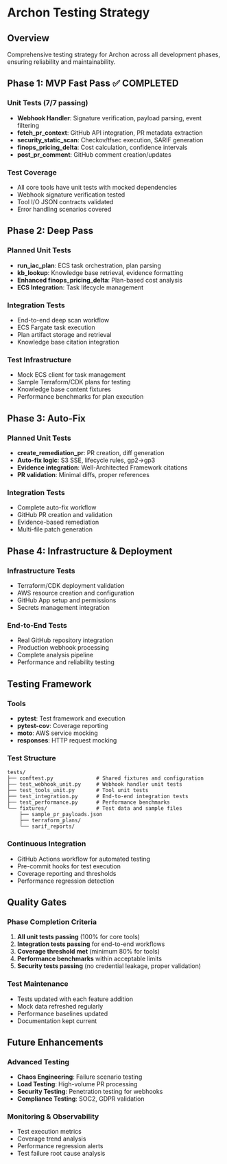 # Archon Testing Strategy

## Overview
Comprehensive testing strategy for Archon across all development phases, ensuring reliability and maintainability.

## Phase 1: MVP Fast Pass ✅ COMPLETED

### Unit Tests (7/7 passing)
- **Webhook Handler**: Signature verification, payload parsing, event filtering
- **fetch_pr_context**: GitHub API integration, PR metadata extraction
- **security_static_scan**: Checkov/tfsec execution, SARIF generation
- **finops_pricing_delta**: Cost calculation, confidence intervals
- **post_pr_comment**: GitHub comment creation/updates

### Test Coverage
- All core tools have unit tests with mocked dependencies
- Webhook signature verification tested
- Tool I/O JSON contracts validated
- Error handling scenarios covered

## Phase 2: Deep Pass

### Planned Unit Tests
- **run_iac_plan**: ECS task orchestration, plan parsing
- **kb_lookup**: Knowledge base retrieval, evidence formatting
- **Enhanced finops_pricing_delta**: Plan-based cost analysis
- **ECS Integration**: Task lifecycle management

### Integration Tests
- End-to-end deep scan workflow
- ECS Fargate task execution
- Plan artifact storage and retrieval
- Knowledge base citation integration

### Test Infrastructure
- Mock ECS client for task management
- Sample Terraform/CDK plans for testing
- Knowledge base content fixtures
- Performance benchmarks for plan execution

## Phase 3: Auto-Fix

### Planned Unit Tests
- **create_remediation_pr**: PR creation, diff generation
- **Auto-fix logic**: S3 SSE, lifecycle rules, gp2→gp3
- **Evidence integration**: Well-Architected Framework citations
- **PR validation**: Minimal diffs, proper references

### Integration Tests
- Complete auto-fix workflow
- GitHub PR creation and validation
- Evidence-based remediation
- Multi-file patch generation

## Phase 4: Infrastructure & Deployment

### Infrastructure Tests
- Terraform/CDK deployment validation
- AWS resource creation and configuration
- GitHub App setup and permissions
- Secrets management integration

### End-to-End Tests
- Real GitHub repository integration
- Production webhook processing
- Complete analysis pipeline
- Performance and reliability testing

## Testing Framework

### Tools
- **pytest**: Test framework and execution
- **pytest-cov**: Coverage reporting
- **moto**: AWS service mocking
- **responses**: HTTP request mocking

### Test Structure
```
tests/
├── conftest.py              # Shared fixtures and configuration
├── test_webhook_unit.py     # Webhook handler unit tests
├── test_tools_unit.py       # Tool unit tests
├── test_integration.py      # End-to-end integration tests
├── test_performance.py      # Performance benchmarks
└── fixtures/                # Test data and sample files
    ├── sample_pr_payloads.json
    ├── terraform_plans/
    └── sarif_reports/
```

### Continuous Integration
- GitHub Actions workflow for automated testing
- Pre-commit hooks for test execution
- Coverage reporting and thresholds
- Performance regression detection

## Quality Gates

### Phase Completion Criteria
1. **All unit tests passing** (100% for core tools)
2. **Integration tests passing** for end-to-end workflows
3. **Coverage threshold met** (minimum 80% for tools)
4. **Performance benchmarks** within acceptable limits
5. **Security tests passing** (no credential leakage, proper validation)

### Test Maintenance
- Tests updated with each feature addition
- Mock data refreshed regularly
- Performance baselines updated
- Documentation kept current

## Future Enhancements

### Advanced Testing
- **Chaos Engineering**: Failure scenario testing
- **Load Testing**: High-volume PR processing
- **Security Testing**: Penetration testing for webhooks
- **Compliance Testing**: SOC2, GDPR validation

### Monitoring & Observability
- Test execution metrics
- Coverage trend analysis
- Performance regression alerts
- Test failure root cause analysis
